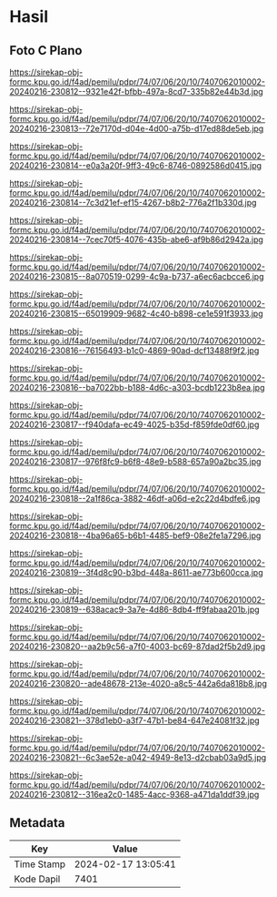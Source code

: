 # Hasil

## Foto C Plano

https://sirekap-obj-formc.kpu.go.id/f4ad/pemilu/pdpr/74/07/06/20/10/7407062010002-20240216-230812--9321e42f-bfbb-497a-8cd7-335b82e44b3d.jpg

https://sirekap-obj-formc.kpu.go.id/f4ad/pemilu/pdpr/74/07/06/20/10/7407062010002-20240216-230813--72e7170d-d04e-4d00-a75b-d17ed88de5eb.jpg

https://sirekap-obj-formc.kpu.go.id/f4ad/pemilu/pdpr/74/07/06/20/10/7407062010002-20240216-230814--e0a3a20f-9ff3-49c6-8746-0892586d0415.jpg

https://sirekap-obj-formc.kpu.go.id/f4ad/pemilu/pdpr/74/07/06/20/10/7407062010002-20240216-230814--7c3d21ef-ef15-4267-b8b2-776a2f1b330d.jpg

https://sirekap-obj-formc.kpu.go.id/f4ad/pemilu/pdpr/74/07/06/20/10/7407062010002-20240216-230814--7cec70f5-4076-435b-abe6-af9b86d2942a.jpg

https://sirekap-obj-formc.kpu.go.id/f4ad/pemilu/pdpr/74/07/06/20/10/7407062010002-20240216-230815--8a070519-0299-4c9a-b737-a6ec6acbcce6.jpg

https://sirekap-obj-formc.kpu.go.id/f4ad/pemilu/pdpr/74/07/06/20/10/7407062010002-20240216-230815--65019909-9682-4c40-b898-ce1e591f3933.jpg

https://sirekap-obj-formc.kpu.go.id/f4ad/pemilu/pdpr/74/07/06/20/10/7407062010002-20240216-230816--76156493-b1c0-4869-90ad-dcf13488f9f2.jpg

https://sirekap-obj-formc.kpu.go.id/f4ad/pemilu/pdpr/74/07/06/20/10/7407062010002-20240216-230816--ba7022bb-b188-4d6c-a303-bcdb1223b8ea.jpg

https://sirekap-obj-formc.kpu.go.id/f4ad/pemilu/pdpr/74/07/06/20/10/7407062010002-20240216-230817--f940dafa-ec49-4025-b35d-f859fde0df60.jpg

https://sirekap-obj-formc.kpu.go.id/f4ad/pemilu/pdpr/74/07/06/20/10/7407062010002-20240216-230817--976f8fc9-b6f8-48e9-b588-657a90a2bc35.jpg

https://sirekap-obj-formc.kpu.go.id/f4ad/pemilu/pdpr/74/07/06/20/10/7407062010002-20240216-230818--2a1f86ca-3882-46df-a06d-e2c22d4bdfe6.jpg

https://sirekap-obj-formc.kpu.go.id/f4ad/pemilu/pdpr/74/07/06/20/10/7407062010002-20240216-230818--4ba96a65-b6b1-4485-bef9-08e2fe1a7296.jpg

https://sirekap-obj-formc.kpu.go.id/f4ad/pemilu/pdpr/74/07/06/20/10/7407062010002-20240216-230819--3f4d8c90-b3bd-448a-8611-ae773b600cca.jpg

https://sirekap-obj-formc.kpu.go.id/f4ad/pemilu/pdpr/74/07/06/20/10/7407062010002-20240216-230819--638acac9-3a7e-4d86-8db4-ff9fabaa201b.jpg

https://sirekap-obj-formc.kpu.go.id/f4ad/pemilu/pdpr/74/07/06/20/10/7407062010002-20240216-230820--aa2b9c56-a7f0-4003-bc69-87dad2f5b2d9.jpg

https://sirekap-obj-formc.kpu.go.id/f4ad/pemilu/pdpr/74/07/06/20/10/7407062010002-20240216-230820--ade48678-213e-4020-a8c5-442a6da818b8.jpg

https://sirekap-obj-formc.kpu.go.id/f4ad/pemilu/pdpr/74/07/06/20/10/7407062010002-20240216-230821--378d1eb0-a3f7-47b1-be84-647e24081f32.jpg

https://sirekap-obj-formc.kpu.go.id/f4ad/pemilu/pdpr/74/07/06/20/10/7407062010002-20240216-230821--6c3ae52e-a042-4949-8e13-d2cbab03a9d5.jpg

https://sirekap-obj-formc.kpu.go.id/f4ad/pemilu/pdpr/74/07/06/20/10/7407062010002-20240216-230812--316ea2c0-1485-4acc-9368-a471da1ddf39.jpg


## Metadata

| Key        | Value               |
| ---------- | ------------------- |
| Time Stamp | 2024-02-17 13:05:41 |
| Kode Dapil | 7401                |



